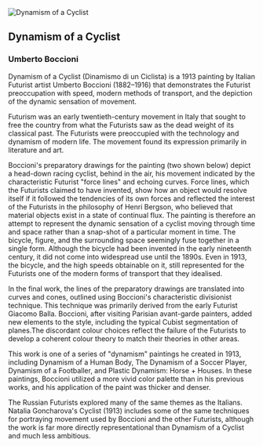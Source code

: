 
<div class="artwork-of-the-day">
  <div class="container">
    <div class="img-wrapper">
      <img
        src="https://uploads5.wikiart.org/images/umberto-boccioni/dynamism-of-a-cyclist-1913.jpg!Large.jpg"
        alt="Dynamism of a Cyclist" />
    </div>
    <div class="artwork-detail">
      <div class="artwork-origin"> 
        <h2 class="artwork-name">Dynamism of a Cyclist</h2>
        <h3 class="artist">
          Umberto Boccioni
        </h3>
      </div>
      <p class="description">
        Dynamism of a Cyclist (Dinamismo di un Ciclista) is a 1913 painting by Italian Futurist artist Umberto Boccioni (1882–1916) that demonstrates the Futurist preoccupation with speed, modern methods of transport, and the depiction of the dynamic sensation of movement.

Futurism was an early twentieth-century movement in Italy that sought to free the country from what the Futurists saw as the dead weight of its classical past. The Futurists were preoccupied with the technology and dynamism of modern life. The movement found its expression primarily in literature and art.

Boccioni's preparatory drawings for the painting (two shown below) depict a head-down racing cyclist, behind in the air, his movement indicated by the characteristic Futurist "force lines" and echoing curves. Force lines, which the Futurists claimed to have invented, show how an object would resolve itself if it followed the tendencies of its own forces and reflected the interest of the Futurists in the philosophy of Henri Bergson, who believed that material objects exist in a state of continual flux. The painting is therefore an attempt to represent the dynamic sensation of a cyclist moving through time and space rather than a snap-shot of a particular moment in time. The bicycle, figure, and the surrounding space seemingly fuse together in a single form.  Although the bicycle had been invented in the early nineteenth century, it did not come into widespread use until the 1890s. Even in 1913, the bicycle, and the high speeds obtainable on it, still represented for the Futurists one of the modern forms of transport that they idealised.

In the final work, the lines of the preparatory drawings are translated into curves and cones, outlined using Boccioni's characteristic divisionist technique. This technique was primarily derived from the early Futurist Giacomo Balla. Boccioni, after visiting Parisian avant-garde painters, added new elements to the style, including the typical Cubist segmentation of planes.The discordant colour choices reflect the failure of the Futurists to develop a coherent colour theory to match their theories in other areas.

This work is one of a series of "dynamism" paintings he created in 1913, including Dynamism of a Human Body, The Dynamism of a Soccer Player, Dynamism of a Footballer,  and Plastic Dynamism: Horse + Houses.  In these paintings, Boccioni utilized a more vivid color palette than in his previous works, and his application of the paint was thicker and denser.

The Russian Futurists explored many of the same themes as the Italians. Natalia Goncharova's Cyclist (1913) includes some of the same techniques for portraying movement used by Boccioni and the other Futurists, although the work is far more directly representational than Dynamism of a Cyclist and much less ambitious.
      </p>
    </div>
  </div>
</div>
